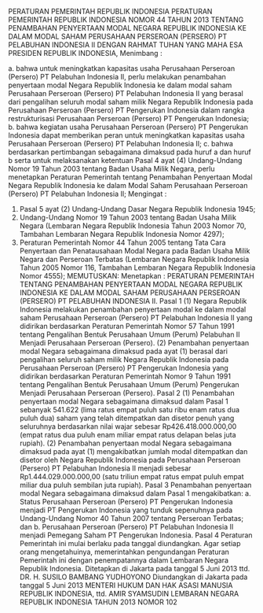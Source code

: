  PERATURAN PEMERINTAH REPUBLIK INDONESIA PERATURAN PEMERINTAH REPUBLIK INDONESIA NOMOR 44 TAHUN 2013 TENTANG PENAMBAHAN PENYERTAAN MODAL NEGARA REPUBLIK INDONESIA KE DALAM MODAL SAHAM PERUSAHAAN PERSEROAN (PERSERO) PT PELABUHAN INDONESIA II
DENGAN RAHMAT TUHAN YANG MAHA ESA PRESIDEN REPUBLIK INDONESIA,
Menimbang :

a. bahwa untuk meningkatkan kapasitas usaha Perusahaan Perseroan (Persero) PT Pelabuhan Indonesia II, perlu melakukan penambahan penyertaan modal Negara Republik Indonesia ke dalam modal saham Perusahaan Perseroan (Persero) PT Pelabuhan Indonesia II yang berasal dari pengalihan seluruh modal saham milik Negara Republik Indonesia pada Perusahaan Perseroan (Persero) PT Pengerukan Indonesia dalam rangka restrukturisasi Perusahaan Perseroan (Persero) PT Pengerukan Indonesia;
b. bahwa kegiatan usaha Perusahaan Perseroan (Persero) PT Pengerukan Indonesia dapat memberikan peran untuk meningkatkan kapasitas usaha Perusahaan Perseroan (Persero) PT Pelabuhan Indonesia II;
c. bahwa berdasarkan pertimbangan sebagaimana dimaksud pada huruf a dan huruf b serta untuk melaksanakan ketentuan Pasal 4 ayat (4) Undang-Undang Nomor 19 Tahun 2003 tentang Badan Usaha Milik Negara, perlu menetapkan Peraturan Pemerintah tentang Penambahan Penyertaan Modal Negara Republik Indonesia ke dalam Modal Saham Perusahaan Perseroan (Persero) PT Pelabuhan Indonesia II;
Mengingat :

1. Pasal 5 ayat (2) Undang-Undang Dasar Negara Republik Indonesia 1945;
2. Undang-Undang Nomor 19 Tahun 2003 tentang Badan Usaha Milik Negara (Lembaran Negara Republik Indonesia Tahun 2003 Nomor 70, Tambahan Lembaran Negara Republik Indonesia Nomor 4297);
3. Peraturan Pemerintah Nomor 44 Tahun 2005 tentang Tata Cara Penyertaan dan Penatausahaan Modal Negara pada Badan Usaha Milik Negara dan Perseroan Terbatas (Lembaran Negara Republik Indonesia Tahun 2005 Nomor 116, Tambahan Lembaran Negara Republik Indonesia Nomor 4555);
MEMUTUSKAN:
 Menetapkan : PERATURAN PEMERINTAH TENTANG PENAMBAHAN PENYERTAAN MODAL NEGARA REPUBLIK INDONESIA KE DALAM MODAL SAHAM PERUSAHAAN PERSEROAN (PERSERO) PT PELABUHAN INDONESIA II.
Pasal 1
(1) Negara Republik Indonesia melakukan penambahan penyertaan modal ke dalam modal saham Perusahaan Perseroan (Persero) PT Pelabuhan Indonesia II yang didirikan berdasarkan Peraturan Pemerintah Nomor 57 Tahun 1991 tentang Pengalihan Bentuk Perusahaan Umum (Perum) Pelabuhan II Menjadi Perusahaan Perseroan (Persero).
(2) Penambahan penyertaan modal Negara sebagaimana dimaksud pada ayat (1) berasal dari pengalihan seluruh saham milik Negara Republik Indonesia pada Perusahaan Perseroan (Persero) PT Pengerukan Indonesia yang didirikan berdasarkan Peraturan Pemerintah Nomor 9 Tahun 1991 tentang Pengalihan Bentuk Perusahaan Umum (Perum) Pengerukan Menjadi Perusahaan Perseroan (Persero).
Pasal 2
(1) Penambahan penyertaan modal Negara sebagaimana dimaksud dalam Pasal 1 sebanyak 541.622 (lima ratus empat puluh satu ribu enam ratus dua puluh dua) saham yang telah ditempatkan dan disetor penuh yang seluruhnya berdasarkan nilai wajar sebesar Rp426.418.000.000,00 (empat ratus dua puluh enam miliar empat ratus delapan belas juta rupiah).
(2) Penambahan penyertaan modal Negara sebagaimana dimaksud pada ayat (1) mengakibatkan jumlah modal ditempatkan dan disetor oleh Negara Republik Indonesia pada Perusahaan Perseroan (Persero) PT Pelabuhan Indonesia II menjadi sebesar Rp1.444.029.000.000,00 (satu triliun empat ratus empat puluh empat miliar dua puluh sembilan juta rupiah).
Pasal 3
Penambahan penyertaan modal Negara sebagaimana dimaksud dalam Pasal 1 mengakibatkan:
a. Status Perusahaan Perseroan (Persero) PT Pengerukan Indonesia menjadi PT Pengerukan Indonesia yang tunduk sepenuhnya pada Undang-Undang Nomor 40 Tahun 2007 tentang Perseroan Terbatas; dan
b. Perusahaan Perseroan (Persero) PT Pelabuhan Indonesia II menjadi Pemegang Saham PT Pengerukan Indonesia.
Pasal 4
Peraturan Pemerintah ini mulai berlaku pada tanggal diundangkan.
Agar setiap orang mengetahuinya, memerintahkan pengundangan Peraturan Pemerintah ini dengan penempatannya dalam Lembaran Negara Republik Indonesia. Ditetapkan di Jakarta pada tanggal 5 Juni 2013 ttd. DR. H. SUSILO BAMBANG YUDHOYONO Diundangkan di Jakarta pada tanggal 5 Juni 2013 MENTERI HUKUM DAN HAK ASASI MANUSIA REPUBLIK INDONESIA, ttd. AMIR SYAMSUDIN LEMBARAN NEGARA REPUBLIK INDONESIA TAHUN 2013 NOMOR 102